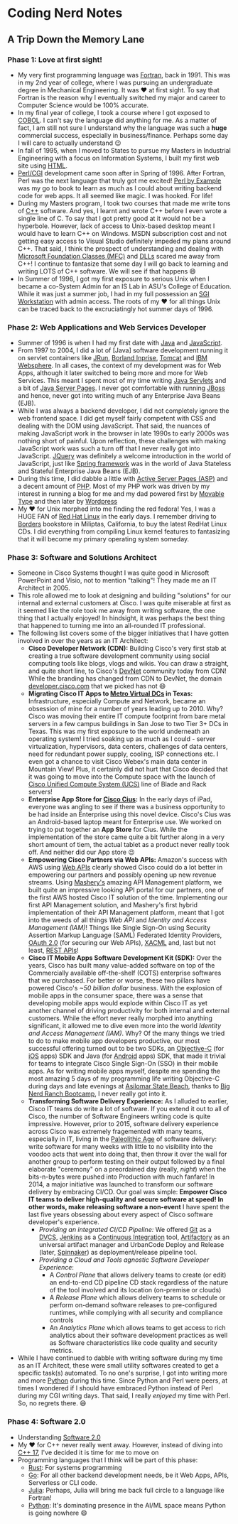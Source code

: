 # Coding Nerd Notes

## A Trip Down the Memory Lane

### Phase 1: Love at first sight!
- My very first programming language was [Fortran](https://en.wikipedia.org/wiki/Fortran), back in 1991. This was in my 2nd year of college, where I was pursuing an undergraduate degree in Mechanical Engineering. It was :heart: at first sight. To say that Fortran is the reason why I eventually switched my major and career to Computer Science would be 100% accurate.
- In my final year of college, I took a course where I got exposed to [COBOL](https://en.wikipedia.org/wiki/COBOL). I can't say the language did anything for me. As a matter of fact, I am still not sure I understand why the language was such a **huge** commercial success, especially in business/finance. Perhaps some day I will care to actually understand :wink:
- In fall of 1995, when I moved to States to pursue my Masters in Industrial Engineering with a focus on Information Systems, I built my first web site using [HTML](https://en.wikipedia.org/wiki/HTML). 
- [Perl/CGI](https://en.wikipedia.org/wiki/CGI.pm) development came soon after in Spring of 1996. After Fortran, Perl was the next language that truly got me excited! [Perl by Example](https://www.amazon.com/Perl-Example-5th-Ellie-Quigley/dp/0133760812) was my go to book to learn as much as I could about writing backend code for web apps. It all seemed like magic. I was hooked. For life!
- During my Masters program, I took two courses that made me write tons of [C++](https://en.wikipedia.org/wiki/C%2B%2B) software. And yes, I learnt and wrote C++ before I even wrote a single line of C. To say that I got pretty good at it would not be a hyperbole. However, lack of access to Unix-based desktop meant I would have to learn C++ on Windows. MSDN subscription cost and not getting easy access to Visual Studio definitely impeded my plans around C++. That said, I think the prospect of understanding and dealing with [Microsoft Foundation Classes (MFC)](https://en.wikipedia.org/wiki/Microsoft_Foundation_Class_Library) and [DLLs](https://en.wikipedia.org/wiki/Dynamic-link_library) scared me away from C++! I continue to fantasize that some day I will go back to learning and writing LOTS of C++ software. We will see if that happens :smile:
- In Summer of 1996, I got my first exposure to serious Unix when I became a co-System Admin for an IS Lab in ASU's College of Education. While it was just a summer job, I had in my full possession an [SGI Workstation](https://en.wikipedia.org/wiki/Silicon_Graphics) with admin access. The roots of my :heart: for all things Unix can be traced back to the excruciatingly hot summer days of 1996.

### Phase 2: Web Applications and Web Services Developer
- Summer of 1996 is when I had my first date with [Java](https://www.java.com/en/) and [JavaScript](https://www.javascript.com/). 
- From 1997 to 2004, I did a lot of [Java] software development  running it on servlet containers like [JRun](https://en.wikipedia.org/wiki/Adobe_JRun), [Borland Inprise](https://en.wikipedia.org/wiki/Borland), [Tomcat](http://tomcat.apache.org/) and [IBM Websphere](https://www.ibm.com/cloud/websphere-application-server). In all cases, the context of my development was for Web Apps, although it later switched to being more and more for Web Services. This meant I spent most of my time writing [Java Servlets](https://en.wikipedia.org/wiki/Jakarta_Servlet) and a bit of [Java Server Pages](https://en.wikipedia.org/wiki/Jakarta_Server_Pages). I never got comfortable with running [JBoss](https://www.jboss.org/) and hence, never got into writing much of any Enterprise Java Beans (EJB).
- While I was always a backend developer, I did not completely ignore the web frontend space. I did get myself fairly competent with CSS and dealing with the DOM using JavaScript. That said, the nuances of making JavaScript work in the browser in late 1990s to early 2000s was nothing short of painful. Upon reflection, these challenges with making JavaScript work was such a turn off that I never really got into JavaScript. [JQuery](https://jquery.com/) was definitely a welcome introduction in the world of JavaScript, just like [Spring framework](https://spring.io/) was in the world of Java Stateless and Stateful Enterprise Java Beans (EJB).
- During this time, I did dabble a little with [Active Server Pages (ASP)](https://en.wikipedia.org/wiki/Active_Server_Pages) and a decent amount of [PHP](https://www.php.net/). Most of my PHP work was driven by my interest in running a blog for me and my dad powered first by [Movable Type](https://www.movabletype.org/) and then later by [Wordpress](https://wordpress.com/)
- My :heart: for Unix morphed into me finding the red fedora! Yes, I was a HUGE FAN of [Red Hat Linux](https://en.wikipedia.org/wiki/Red_Hat_Linux) in the early days. I remember driving to [Borders](https://en.wikipedia.org/wiki/Borders_Group) bookstore in Miliptas, California, to buy the latest RedHat Linux CDs. I did everything from compiling Linux kernel features to fantasizing that it will become my primary operating system someday.

### Phase 3: Software and Solutions Architect
- Someone in Cisco Systems thought I was quite good in Microsoft PowerPoint and Visio, not to mention "talking"! They made me an IT Architect in 2005.
- This role allowed me to look at designing and building "solutions" for our internal and external customers at Cisco. I was quite miserable at first as it seemed like the role took me away from writing software, the one thing that I actually enjoyed! In hindsight, it was perhaps the best thing that happened to turning me into an all-rounded IT professional.
- The following list covers some of the bigger initiatives that I have gotten involved in over the years as an IT Architect:
  + **Cisco Developer Network (CDN):** Building Cisco's very first stab at creating a true software development community using social computing tools like blogs, vlogs and wikis. You can draw a straight, and quite short line, to Cisco's [DevNet](https://developer.cisco.com/) community today from CDN! While the branding has changed from CDN to DevNet, the domain [developer.cisco.com](developer.cisco.com) that we picked has not :smile:
  + **Migrating Cisco IT Apps to [Metro Virtual DCs](https://blogs.cisco.com/ciscoit/ciscos-other-production-data-center) in Texas:** Infrastructure, especially Compute and Network, became an obsession of mine for a number of years leading up to 2010. Why? Cisco was moving their entire IT compute footprint from bare metal servers in a few campus buildings in San Jose to two Tier 3+ DCs in Texas. This was my first exposure to the world underneath an operating system! I tried soaking up as much as I could - server virtualization, hypervisors, data centers, challenges of data centers, need for redundant power supply, cooling, ISP connections etc. I even got a chance to visit Cisco Webex's main data center in Mountain View! Plus, it certainly did not hurt that Cisco decided that it was going to move into the Compute space with the launch of [Cisco Unified Compute System (UCS)](https://www.cisco.com/c/en/us/products/servers-unified-computing/index.html) line of Blade and Rack servers!
  + **Enterprise App Store for [Cisco Cius](https://en.wikipedia.org/wiki/Cisco_Cius):** In the early days of iPad, everyone was angling to see if there was a business opportunity to be had inside an Enterprise using this novel device. Cisco's Cius was an Android-based laptop meant for Enterprise use. We worked on trying to put together an **App Store** for Cius. While the implementation of the store came quite a bit further along in a very short amount of tiem, the actual tablet as a product never really took off. And neither did our App store :wink:
  + **Empowering Cisco Partners via Web APIs:** Amazon's success with AWS using [Web APIs](https://en.wikipedia.org/wiki/Web_API) clearly showed Cisco could do a lot better in empowering our partners and possibly opening up new revenue streams. Using [Mashery's](https://developer.mashery.com/) amazing API Management platform, we built quite an impressive looking API portal for our partners, one of the first AWS hosted Cisco IT solution of the time. Implementing our first API Management solution, and Mashery's first hybrid implementation of their API Management platform, meant that I got into the weeds of all things *Web API* and *Identity and Access Management (IAM)*! Things like Single Sign-On using Security Assertion Markup Language (SAML) Federated Identity Providers, [OAuth 2.0](https://en.wikipedia.org/wiki/OAuth) (for securing our Web APIs), [XACML](https://en.wikipedia.org/wiki/XACML) and, last but not least, [REST APIs](https://en.wikipedia.org/wiki/Representational_state_transfer)!
  + **Cisco IT Mobile Apps Software Development Kit (SDK):** Over the years, Cisco has built many value-added software on top of the Commercially available off-the-shelf (COTS) enterprise softwares that we purchased. For better or worse, these two pillars have powered Cisco's *~50 billion dollar* business. With the explosion of mobile apps in the consumer space, there was a sense that developing mobile apps would explode within Cisco IT as yet another channel of driving productivity for both internal and external customers. While the effort never really morphed into anything significant, it allowed me to dive even more into the world *Identity and Access Management (IAM)*. Why? Of the many things we tried to do to make mobile app developers productive, our most successful offering turned out to be two SDKs, an [Objective-C](https://en.wikipedia.org/wiki/Objective-C) (for [iOS](https://www.apple.com/ios/ios-14/) apps) SDK and Java (for [Android](https://www.android.com/) apps) SDK, that made it trivial for teams to integrate Cisco Single Sign-On (SSO) in their mobile apps. As for writing mobile apps myself, despite me spending the most amazing 5 days of my programming life writing Objective-C during days and late evenings at [Asilomar State Beach](http://www.parks.ca.gov/?page_id=566), thanks to [Big Nerd Ranch Bootcamp](https://www.bignerdranch.com/training/bootcamps/), I never really got into it.
  + **Transforming Software Delivery Experience:** As I alluded to earlier, Cisco IT teams do write a lot of software. If you extend it out to all of Cisco, the number of Software Engineers writing code is quite impressive. However, prior to 2015, software delivery experience across Cisco was extremely fragemented with many teams, especially in IT, living in the [Paleolithic Age](https://en.wikipedia.org/wiki/Paleolithic) of software delivery: write software for many weeks with little to no visibility into the voodoo acts that went into doing that, then throw it over the wall for another group to perform testing on their output followed by a final elaborate "ceremony" on a preordained day (really, *night*) when the bits-n-bytes were pushed into Production with much fanfare! In 2014, a major initiative was launched to transform our software delivery by embracing CI/CD. Our goal was simple: **Empower Cisco IT teams to deliver high-quality and secure software at speed! In other words, make releasing software a non-event** I have spent the last five years obsessing about every aspect of Cisco software developer's experience.
    - *Providing an integrated CI/CD Pipeline:* We offered [Git](https://en.wikipedia.org/wiki/Git) as a [DVCS](https://en.wikipedia.org/wiki/Distributed_version_control), [Jenkins](https://www.jenkins.io/) as a [Continuous Integration](https://en.wikipedia.org/wiki/Continuous_integration) tool, [Artifactory](https://jfrog.com/artifactory/) as an universal artifact manager and UrbanCode Deploy and Release (later, [Spinnaker](https://spinnaker.io/)) as deployment/release pipeline tool.
    - *Providing a Cloud and Tools agnostic Software Developer Experience*:     
      + A *Control Plane* that allows delivery teams to create (or edit) an end-to-end CD pipeline CD stack regardless of the nature of the tool involved and its location (on-premise or clouds)  
      + A *Release Plane* which allows delivery teams to schedule or perform on-demand software releases to pre-configured runtimes, while complying with all security and compliance controls
      + An *Analytics Plane* which allows teams to get access to rich analytics about their software development practices as well as Software characteristics like code quality and security metrics.
- While I have continued to dabble with writing software during my time as an IT Architect, these were small utility softwares created to get a specific task(s) automated. To no one's surprise, I got into writing more and more [Python](https://www.python.org/) during this time. Since Python and Perl were peers, at times I wondered if I should have embraced Python instead of Perl during my CGI writing days. That said, I really *enjoyed* my time with Perl. So, no regrets there. :smile: 

### Phase 4: Software 2.0
- Understanding [Software 2.0](https://medium.com/@karpathy/software-2-0-a64152b37c35)
- My :heart: for C++ never really went away. However, instead of diving into [C++ 17](https://isocpp.org/std/status), I've decided it is time for me to move on
- Programming languages that I think will be part of this phase:
  + [Rust](https://www.rust-lang.org/): For systems programming
  + [Go](https://golang.org/): For all other backend development needs, be it Web Apps, APIs, Serverless or CLI code.
  + [Julia](https://julialang.org/): Perhaps, Julia will bring me back full circle to a language like Fortran!
  + [Python](https://www.python.org/): It's dominating presence in the AI/ML space means Python is going nowhere :smile:

